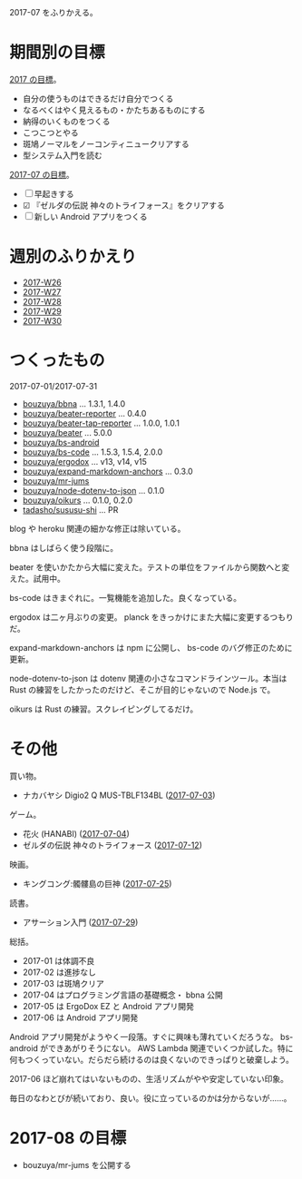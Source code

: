 2017-07 をふりかえる。

# 期間別の目標

[2017 の目標][2016-12-31]。

- 自分の使うものはできるだけ自分でつくる
- なるべくはやく見えるもの・かたちあるものにする
- 納得のいくものをつくる
- こつこつとやる
- 斑鳩ノーマルをノーコンティニュークリアする
- 型システム入門を読む

[2017-07 の目標][2017-06-30]。

- ☐ 早起きする
- ☑ 『ゼルダの伝説 神々のトライフォース』をクリアする
- ☐ 新しい Android アプリをつくる

# 週別のふりかえり

- [2017-W26][2017-07-02]
- [2017-W27][2017-07-09]
- [2017-W28][2017-07-16]
- [2017-W29][2017-07-23]
- [2017-W30][2017-07-30]

# つくったもの

2017-07-01/2017-07-31

- [bouzuya/bbna][] ... 1.3.1, 1.4.0
- [bouzuya/beater-reporter][] ... 0.4.0
- [bouzuya/beater-tap-reporter][] ... 1.0.0, 1.0.1
- [bouzuya/beater][] ... 5.0.0
- [bouzuya/bs-android][]
- [bouzuya/bs-code][] ... 1.5.3, 1.5.4, 2.0.0
- [bouzuya/ergodox][] ... v13, v14, v15
- [bouzuya/expand-markdown-anchors][] ... 0.3.0
- [bouzuya/mr-jums][]
- [bouzuya/node-dotenv-to-json][] ... 0.1.0
- [bouzuya/oikurs][] ... 0.1.0, 0.2.0
- [tadasho/sususu-shi][] ... PR

blog や heroku 関連の細かな修正は除いている。

bbna はしばらく使う段階に。

beater を使いかたから大幅に変えた。テストの単位をファイルから関数へと変えた。試用中。

bs-code はきまぐれに。一覧機能を追加した。良くなっている。

ergodox は二ヶ月ぶりの変更。 planck をきっかけにまた大幅に変更するつもりだ。

expand-markdown-anchors は npm に公開し、 bs-code のバグ修正のために更新。

node-dotenv-to-json は dotenv 関連の小さなコマンドラインツール。本当は Rust の練習をしたかったのだけど、そこが目的じゃないので Node.js で。

oikurs は Rust の練習。スクレイピングしてるだけ。

# その他

買い物。

- ナカバヤシ Digio2 Q MUS-TBLF134BL ([2017-07-03][])

ゲーム。

- 花火 (HANABI) ([2017-07-04][])
- ゼルダの伝説 神々のトライフォース ([2017-07-12][])

映画。

- キングコング:髑髏島の巨神 ([2017-07-25][])

読書。

- アサーション入門 ([2017-07-29][])

総括。

- 2017-01 は体調不良
- 2017-02 は進捗なし
- 2017-03 は斑鳩クリア
- 2017-04 はプログラミング言語の基礎概念・ bbna 公開
- 2017-05 は ErgoDox EZ と Android アプリ開発
- 2017-06 は Android アプリ開発

Android アプリ開発がようやく一段落。すぐに興味も薄れていくだろうな。 bs-android ができあがりそうにない。 AWS Lambda 関連でいくつか試した。特に何もつくっていない。だらだら続けるのは良くないのできっぱりと破棄しよう。

2017-06 ほど崩れてはいないものの、生活リズムがやや安定していない印象。

毎日のなわとびが続いており、良い。役に立っているのかは分からないが……。

# 2017-08 の目標

- bouzuya/mr-jums を公開する

[2016-12-31]: https://blog.bouzuya.net/2016/12/31/
[2017-06-30]: https://blog.bouzuya.net/2017/06/30/
[2017-07-02]: https://blog.bouzuya.net/2017/07/02/
[2017-07-03]: https://blog.bouzuya.net/2017/07/03/
[2017-07-04]: https://blog.bouzuya.net/2017/07/04/
[2017-07-09]: https://blog.bouzuya.net/2017/07/09/
[2017-07-12]: https://blog.bouzuya.net/2017/07/12/
[2017-07-16]: https://blog.bouzuya.net/2017/07/16/
[2017-07-23]: https://blog.bouzuya.net/2017/07/23/
[2017-07-25]: https://blog.bouzuya.net/2017/07/25/
[2017-07-29]: https://blog.bouzuya.net/2017/07/29/
[2017-07-30]: https://blog.bouzuya.net/2017/07/30/
[bouzuya/bbna]: https://github.com/bouzuya/bbna
[bouzuya/beater-reporter]: https://github.com/bouzuya/beater-reporter
[bouzuya/beater-tap-reporter]: https://github.com/bouzuya/beater-tap-reporter
[bouzuya/beater]: https://github.com/bouzuya/beater
[bouzuya/bs-android]: https://github.com/bouzuya/bs-android
[bouzuya/bs-code]: https://github.com/bouzuya/bs-code
[bouzuya/ergodox]: https://github.com/bouzuya/ergodox
[bouzuya/expand-markdown-anchors]: https://github.com/bouzuya/expand-markdown-anchors
[bouzuya/mr-jums]: https://github.com/bouzuya/mr-jums
[bouzuya/node-dotenv-to-json]: https://github.com/bouzuya/node-dotenv-to-json
[bouzuya/oikurs]: https://github.com/bouzuya/oikurs
[tadasho/sususu-shi]: https://github.com/tadasho/sususu-shi
